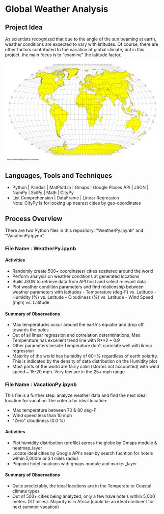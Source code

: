 # Global Weather Analysis
## Project Idea
As scientists recognized that due to the angle of the sun beaming at earth, weather conditions are expected to vary with latitudes. Of course, there are other factors contributed to the variation of global climate, but in this project, the main focus is to "examine" the latitude factor.

![Image description](WorldMap.png)

## Languages, Tools and Techniques
* Python | Pandas | MatPlotLib | Gmaps | Google Places API | JSON | NumPy |  SciPy | Math | CityPy 
* List Comprehension | DataFrame | Linear Regression   
Note: CityPy is for looking up nearest cities by geo-coordinates

## Process Overview
There are two Python files in this repository: "WeatherPy.ipynb" and "VacationPy.ipynb"

### File Name : WeatherPy.ipynb
#### Activities
* Randomly create 500+ coordinates/ cities scattered around the world
* Perform analysis on weather conditions at generated locations
* Build JSON to retrieve data from API host and select relevant data
* Plot weather condition parameters and find relationship between weather parameters with latitudes
        - Temperature (deg-F) vs. Latitude
        - Humidity (%) vs. Latitude
        - Cloudiness (%) vs. Latitude
        - Wind Speed (mph) vs. Latitude

#### Summary of Observations
* Max temperatures occur around the earth's equator and drop off towards the poles
* Out of all linear regression and correlation determinations, Max Temperature has excellent trend line with R**2 ~ 0.9
* Other parameters beside Temperature don't correlate well with linear regression
* Majority of the world has humidity of 60+% regardless of earth polarity. This is indicated by the density of data distribution on the Humidity plot
* Most parts of the world are fairly calm (storms not accounted) with wind speed ~ 15-20 mph. Very few are in the 25+ mph range

### File Name : VacationPy.ipynb
This file is a further step: analyze weather data and find the next ideal location for vacation
The criteria for ideal location:
* Max temperature between 70 & 80 deg-F
* Wind speed less than 10 mph
* "Zero" cloudiness (0.0 %)

#### Activities
* Plot humidity distribution (profile) across the globe by Gmaps module & heatmap_layer
* Locate ideal cities by Google API's near-by search fucntion for hotels within 5,000m or 3.1 miles radius
* Pinpoint hotel locations with gmaps module and marker_layer

#### Summary of Observations
* Quite predictably, the ideal locations are in the Temperate or Coastal climate types
* Out of 500+ cities being analyzed, only a few have hotels within 5,000 meters (3.1 miles). Majority is in Africa (could be an ideal continent for next summer vacation)
